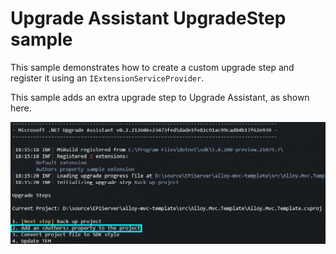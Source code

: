 # Upgrade Assistant UpgradeStep sample

This sample demonstrates how to create a custom upgrade step and register it using an `IExtensionServiceProvider`.

This sample adds an extra upgrade step to Upgrade Assistant, as shown here.

![Screenshot of custom upgrade step](./images/CustomUpgradeStep.png)